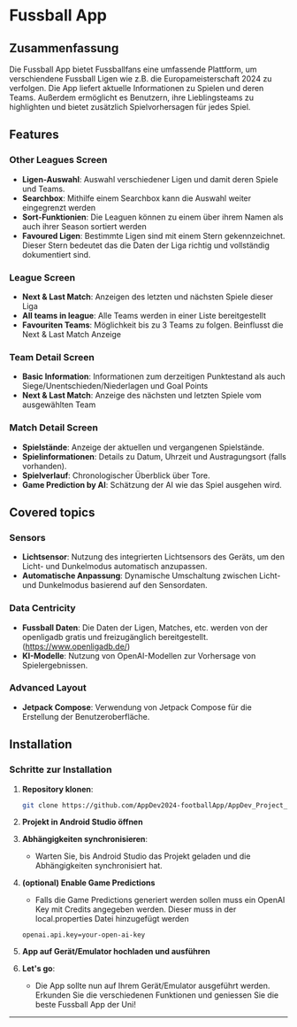 # Fussball App

## Zusammenfassung
Die Fussball App bietet Fussballfans eine umfassende Plattform, um verschiendene Fussball Ligen wie z.B. die Europameisterschaft 2024 zu verfolgen. Die App liefert aktuelle Informationen zu Spielen und deren Teams. Außerdem ermöglicht es Benutzern, ihre Lieblingsteams zu highlighten und bietet zusätzlich Spielvorhersagen für jedes Spiel.

## Features

### Other Leagues Screen
- **Ligen-Auswahl**: Auswahl verschiedener Ligen und damit deren Spiele und Teams.
- **Searchbox**: Mithilfe einem Searchbox kann die Auswahl weiter eingegrenzt werden
- **Sort-Funktionien**: Die Leaguen können zu einem über ihrem Namen als auch ihrer Season sortiert werden
- **Favoured Ligen**: Bestimmte Ligen sind mit einem Stern gekennzeichnet. Dieser Stern bedeutet das die Daten der Liga richtig und vollständig dokumentiert sind.

### League Screen
- **Next & Last Match**: Anzeigen des letzten und nächsten Spiele dieser Liga
- **All teams in league**: Alle Teams werden in einer Liste bereitgestellt
- **Favouriten Teams**: Möglichkeit bis zu 3 Teams zu folgen. Beinflusst die Next & Last Match Anzeige

### Team Detail Screen
- **Basic Information**: Informationen zum derzeitigen Punktestand als auch Siege/Unentschieden/Niederlagen und Goal Points
- **Next & Last Match**: Anzeige des nächsten und letzten Spiele vom ausgewählten Team

### Match Detail Screen
- **Spielstände**: Anzeige der aktuellen und vergangenen Spielstände.
- **Spielinformationen**: Details zu Datum, Uhrzeit und Austragungsort (falls vorhanden).
- **Spielverlauf**: Chronologischer Überblick über Tore.
- **Game Prediction by AI**: Schätzung der AI wie das Spiel ausgehen wird.


## Covered topics

### Sensors
- **Lichtsensor**: Nutzung des integrierten Lichtsensors des Geräts, um den Licht- und Dunkelmodus automatisch anzupassen.
- **Automatische Anpassung**: Dynamische Umschaltung zwischen Licht- und Dunkelmodus basierend auf den Sensordaten.

### Data Centricity
- **Fussball Daten**: Die Daten der Ligen, Matches, etc. werden von der openligadb gratis und freizugänglich bereitgestellt. (https://www.openligadb.de/)
- **KI-Modelle**: Nutzung von OpenAI-Modellen zur Vorhersage von Spielergebnissen.

### Advanced Layout
- **Jetpack Compose**: Verwendung von Jetpack Compose für die Erstellung der Benutzeroberfläche.


## Installation

### Schritte zur Installation

1. **Repository klonen**:
   ```bash
   git clone https://github.com/AppDev2024-footballApp/AppDev_Project_EM-App.git
   ```

2. **Projekt in Android Studio öffnen**

3. **Abhängigkeiten synchronisieren**:
    - Warten Sie, bis Android Studio das Projekt geladen und die Abhängigkeiten synchronisiert hat.

4. **(optional) Enable Game Predictions**
    - Falls die Game Predictions generiert werden sollen muss ein OpenAI Key mit Credits angegeben werden. Dieser muss in der local.properties Datei hinzugefügt werden
   ```
   openai.api.key=your-open-ai-key
   ```

5. **App auf Gerät/Emulator hochladen und ausführen**

6. **Let's go**:
    - Die App sollte nun auf Ihrem Gerät/Emulator ausgeführt werden. Erkunden Sie die verschiedenen Funktionen und geniessen Sie die beste Fussball App der Uni!

---

